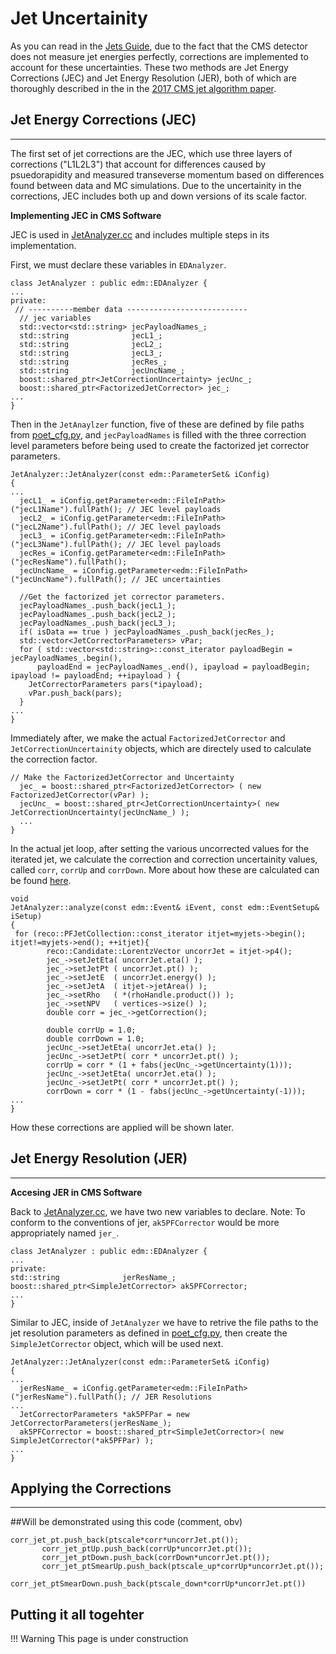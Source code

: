 #  Jet Uncertainity
As you can read in the [Jets Guide](https://github.com/npervan/cms-opendata-guide/blob/master/docs/analysis/selection/objects/jets.md), due to the fact that the CMS detector does not measure jet energies perfectly, corrections are implemented to account for these uncertainties. These two methods are Jet Energy Corrections (JEC) and Jet Energy Resolution (JER), both of which are thoroughly described in the in the [2017 CMS jet algorithm paper](https://arxiv.org/pdf/1607.03663.pdf).
## Jet Energy Corrections (JEC)
---
The first set of jet corrections are the JEC, which use three layers of corrections ("L1L2L3") that account for differences caused by psuedorapidity and measured transeverse momentum based on differences found between data and MC simulations.  Due to the uncertainity in the corrections, JEC includes both up and down versions of its scale factor.  


**Implementing JEC in CMS Software**

JEC is used in [JetAnalyzer.cc](https://github.com/cms-legacydata-analyses/PhysObjectExtractorTool/blob/master/PhysObjectExtractor/src/JetAnalyzer.cc) and includes multiple steps in its implementation. 

First, we must declare these variables in `EDAnalyzer`. <!---Could elaborate on why we need these specific variables-->

```
class JetAnalyzer : public edm::EDAnalyzer {
...
private:
 // ----------member data ---------------------------    
  // jec variables
  std::vector<std::string> jecPayloadNames_;
  std::string              jecL1_;
  std::string              jecL2_;
  std::string              jecL3_;
  std::string              jecRes_;
  std::string              jecUncName_;
  boost::shared_ptr<JetCorrectionUncertainty> jecUnc_;
  boost::shared_ptr<FactorizedJetCorrector> jec_;
...
}
```

Then in the `JetAnaylzer` function, five of these are defined by file paths from [poet_cfg.py](https://github.com/cms-legacydata-analyses/PhysObjectExtractorTool/blob/master/PhysObjectExtractor/python/poet_cfg.py), and `jecPayloadNames` is filled with the three correction level parameters before being used to create the factorized jet corrector parameters.

```
JetAnalyzer::JetAnalyzer(const edm::ParameterSet& iConfig)
{
...
  jecL1_ = iConfig.getParameter<edm::FileInPath>("jecL1Name").fullPath(); // JEC level payloads                     
  jecL2_ = iConfig.getParameter<edm::FileInPath>("jecL2Name").fullPath(); // JEC level payloads                     
  jecL3_ = iConfig.getParameter<edm::FileInPath>("jecL3Name").fullPath(); // JEC level payloads                     
  jecRes_= iConfig.getParameter<edm::FileInPath>("jecResName").fullPath();
  jecUncName_ = iConfig.getParameter<edm::FileInPath>("jecUncName").fullPath(); // JEC uncertainties                        

  //Get the factorized jet corrector parameters.
  jecPayloadNames_.push_back(jecL1_);
  jecPayloadNames_.push_back(jecL2_);
  jecPayloadNames_.push_back(jecL3_);
  if( isData == true ) jecPayloadNames_.push_back(jecRes_);
  std::vector<JetCorrectorParameters> vPar;
  for ( std::vector<std::string>::const_iterator payloadBegin = jecPayloadNames_.begin(),
	  payloadEnd = jecPayloadNames_.end(), ipayload = payloadBegin; ipayload != payloadEnd; ++ipayload ) {
    JetCorrectorParameters pars(*ipayload);
    vPar.push_back(pars);
  }
...
}
```
Immediately after, we make the actual `FactorizedJetCorrector` and `JetCorrectionUncertainity` objects, which are directely used to calculate the correction factor.
```
// Make the FactorizedJetCorrector and Uncertainty                                                                                              
  jec_ = boost::shared_ptr<FactorizedJetCorrector> ( new FactorizedJetCorrector(vPar) );
  jecUnc_ = boost::shared_ptr<JetCorrectionUncertainty>( new JetCorrectionUncertainty(jecUncName_) );
  ...
}
 ```
In the actual jet loop, after setting the various uncorrected values for the iterated jet, we calculate the correction and correction uncertainity values, called `corr`, `corrUp` and `corrDown`. More about how these are calculated can be found [here](https://arxiv.org/abs/1607.03663).
```
void
JetAnalyzer::analyze(const edm::Event& iEvent, const edm::EventSetup& iSetup)
{
 for (reco::PFJetCollection::const_iterator itjet=myjets->begin(); itjet!=myjets->end(); ++itjet){
        reco::Candidate::LorentzVector uncorrJet = itjet->p4();
        jec_->setJetEta( uncorrJet.eta() );
        jec_->setJetPt ( uncorrJet.pt() );
        jec_->setJetE  ( uncorrJet.energy() );
        jec_->setJetA  ( itjet->jetArea() );
        jec_->setRho   ( *(rhoHandle.product()) );
        jec_->setNPV   ( vertices->size() );
        double corr = jec_->getCorrection();
       
        double corrUp = 1.0;
        double corrDown = 1.0;
        jecUnc_->setJetEta( uncorrJet.eta() );
        jecUnc_->setJetPt( corr * uncorrJet.pt() );
        corrUp = corr * (1 + fabs(jecUnc_->getUncertainty(1)));
        jecUnc_->setJetEta( uncorrJet.eta() );
        jecUnc_->setJetPt( corr * uncorrJet.pt() );
        corrDown = corr * (1 - fabs(jecUnc_->getUncertainty(-1)));
...
}
```

How these corrections are applied will be shown later.

## Jet Energy Resolution (JER)
---

**Accesing JER in CMS Software**

Back to [JetAnalyzer.cc](https://github.com/cms-legacydata-analyses/PhysObjectExtractorTool/blob/master/PhysObjectExtractor/src/JetAnalyzer.cc), we have two new variables to declare. Note: To conform to the conventions of jer, `ak5PFCorrector` would be more appropriately named `jer_`.

```
class JetAnalyzer : public edm::EDAnalyzer {
...
private:
std::string              jerResName_;
boost::shared_ptr<SimpleJetCorrector> ak5PFCorrector;
...
}
```

Similar to JEC, inside of `JetAnalyzer` we have to retrive the file paths to the jet resolution parameters as defined in [poet_cfg.py](https://github.com/cms-legacydata-analyses/PhysObjectExtractorTool/blob/master/PhysObjectExtractor/python/poet_cfg.py), then create the `SimpleJetCorrector` object, which will be used next.

```
JetAnalyzer::JetAnalyzer(const edm::ParameterSet& iConfig)
{
...
  jerResName_ = iConfig.getParameter<edm::FileInPath>("jerResName").fullPath(); // JER Resolutions
...  
  JetCorrectorParameters *ak5PFPar = new JetCorrectorParameters(jerResName_);
  ak5PFCorrector = boost::shared_ptr<SimpleJetCorrector>( new SimpleJetCorrector(*ak5PFPar) );
...
}
```

## Applying the Corrections 
---
##Will be demonstrated using this code (comment, obv)
```
corr_jet_pt.push_back(ptscale*corr*uncorrJet.pt());
       corr_jet_ptUp.push_back(corrUp*uncorrJet.pt());
       corr_jet_ptDown.push_back(corrDown*uncorrJet.pt());
       corr_jet_ptSmearUp.push_back(ptscale_up*corrUp*uncorrJet.pt());
       corr_jet_ptSmearDown.push_back(ptscale_down*corrUp*uncorrJet.pt())
```
## Putting it all togehter <!---Inviting the reader to take a look at the code with JEC+JER all togehter-->
!!! Warning
    This page is under construction

